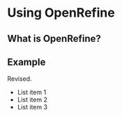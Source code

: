 # Using OpenRefine

## What is OpenRefine?

## Example

Revised.

* List item 1
* List item 2
* List item 3
